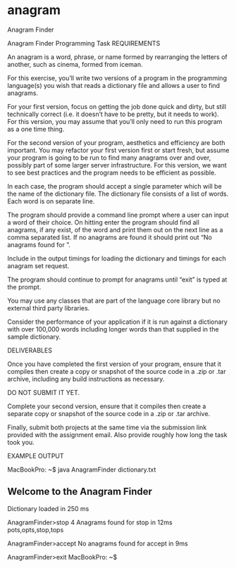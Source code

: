 # anagram
Anagram Finder

Anagram Finder Programming Task
REQUIREMENTS
					
An anagram is a word, phrase, or name formed by rearranging the letters of another, such as cinema, formed from iceman.

For this exercise, you’ll write two versions of a program in the programming language(s) you wish that reads a dictionary file and allows a user to find anagrams.

For your first version, focus on getting the job done quick and dirty, but still technically correct (i.e. it doesn’t have to be pretty, but it needs to work). For this version, you may assume that you’ll only need to run this program as a one time thing.

For the second version of your program, aesthetics and efficiency are both important. You may refactor your first version first or start fresh, but assume your program is going to be run to find many anagrams over and over, possibly part of some larger server infrastructure. For this version, we want to see best practices and the program needs to be efficient as possible.

In each case, the program should accept a single parameter which will be the name of the dictionary file. The dictionary file consists of a list of words. Each word is on separate line.
					
The program should provide a command line prompt where a user can input a word of their choice. On hitting enter the program should find all anagrams, if any exist, of the word and print them out on the next line as a comma separated list. If no anagrams are found it should print out “No anagrams found for <word>”.
					
Include in the output timings for loading the dictionary and timings for each anagram set request.
					
The program should continue to prompt for anagrams until “exit” is typed at the prompt.
					
You may use any classes that are part of the language core library but no external third party libraries.
					
Consider the performance of your application if it is run against a dictionary with over 100,000 words including longer words than that supplied in the sample dictionary.
					
DELIVERABLES
					
Once you have completed the first version of your program, ensure that it compiles then create a copy or snapshot of the source code in a .zip or .tar archive, including any build instructions as necessary.

DO NOT SUBMIT IT YET.

Complete your second version, ensure that it compiles then create a separate copy or snapshot of the source code in a .zip or .tar archive.

Finally, submit both projects at the same time via the submission link provided with the assignment email. Also provide roughly how long the task took you. 

					
EXAMPLE OUTPUT
					
MacBookPro: ~$ java AnagramFinder dictionary.txt
					
Welcome to the Anagram Finder
-----------------------------
Dictionary loaded in 250 ms
					
AnagramFinder>stop
4 Anagrams found for stop in 12ms
pots,opts,stop,tops


					
AnagramFinder>accept
No anagrams found for accept in 9ms


					
AnagramFinder>exit
MacBookPro: ~$
